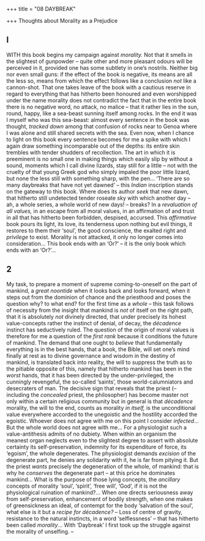 +++
title = "08 DAYBREAK"

+++
Thoughts about Morality as a Prejudice



## I

WITH this book begins my campaign against *morality.* Not that it smells in the slightest of gunpowder – quite other and more pleasant odours will be perceived in it, provided one has some subtlety in one’s nostrils. Neither big nor even small guns: if the effect of the book is negative, its means are all the less so, means from which the effect follows like a conclusion *not* like a cannon-shot. That one takes leave of the book with a cautious reserve in regard to everything that has hitherto been honoured and even worshipped under the name morality does not contradict the fact that in the entire book there is no negative word, no attack, no malice – that it rather lies in the sun, round, happy, like a sea-beast sunning itself among rocks. In the end it was I myself who was this sea-beast: almost every sentence in the book was thought, *tracked down* among that confusion of rocks near to Genoa where I was alone and still shared secrets with the sea. Even now, when I chance to light on this book every sentence becomes for me a spike with which I again draw something incomparable out of the depths: its entire skin trembles with tender shudders of recollection. The art in which it is preeminent is no small one in making things which easily slip by without a sound, moments which I call divine lizards, stay still for a little – not with the cruelty of that young Greek god who simply impaled the poor little lizard, but none the less still with something sharp, with the pen… ‘There are so many daybreaks that have not yet dawned’ – this *Indian* inscription stands on the gateway to this book. Where does its author *seek* that new dawn, that hitherto still undetected tender roseate sky with which another day – ah, a whole series, a whole world of new days\! – breaks? In a *revaluation of all values,* in an escape from all moral values, in an affirmation of and trust in all that has hitherto been forbidden, despised, accursed. This *affirmative* book pours its light, its love, its tenderness upon nothing but evil things, it restores to them their ‘soul’, the good conscience, the exalted right and *privilege* to exist. Morality is not attacked, it only no longer comes into consideration… This book ends with an ‘Or?’ – it is the only book which ends with an ‘Or?’…



## 2

My task, to prepare a moment of supreme coming-to-oneself on the part of mankind, a *great noontide* when it looks back and looks forward, when it steps out from the dominion of chance and the priesthood and poses the question why? to what end? for the first time as a *whole* – this task follows of necessity from the insight that mankind is *not* of itself on the right path, that it is absolutely *not* divinely directed, that under precisely its hohest value-concepts rather the instinct of denial, of decay, the *décadence* instinct has seductively ruled. The question of the origin of moral values is therefore for me a question of the *first rank* because it conditions the future of mankind. The demand that one ought to *believe* that fundamentally everything is in the best hands, that a book, the Bible, will set one’s mind finally at rest as to divine governance and wisdom in the destiny of mankind, is translated back into reality, the will to suppress the truth as to the pitiable opposite of this, namely that hitherto mankind has been in the *worst* hands, that it has been directed by the under-privileged, the cunningly revengeful, the so-called ‘saints’, those world-calumniators and desecraters of man. The decisive sign that reveals that the priest \(– including the *concealed* priest, the philosopher\) has become master not only within a certain religious community but in general is that *décadence* morality, the will to the end, counts as morality *in itself,* is the unconditional value everywhere accorded to the unegoistic and the hostility accorded the egoistic. Whoever does not agree with me on this point I consider *infected*… But the whole world does not agree with me… For a physiologist such a value-antithesis admits of no dubiety. When within an organism the meanest organ neglects even to the slightest degree to assert with absolute certainty its self-preservation, indemnity for its expenditure of force, its ‘egoism’, the whole degenerates. The physiologist demands *excision* of the degenerate part, he denies any solidarity with it, he is far from pitying it. But the priest *wants* precisely the degeneration of the whole, of mankind: that is why he *conserves* the degenerate part – at this price he dominates mankind… What is the purpose of those lying concepts, the *ancillary* concepts of morality ‘soul’, ‘spirit’, ‘free will’, ‘God’, if it is not the physiological ruination of mankind?… When one directs seriousness away from self-preservation, enhancement of bodily strength, when one makes of greensickness an ideal, of contempt for the body ‘salvation of the soul’, what else is it but a *recipe for décadence?* – Loss of centre of gravity, resistance to the natural instincts, in a word ‘selflessness’ – that has hitherto been called *morality*… With ‘Daybreak’ I first took up the struggle against the morality of unselfing. –


